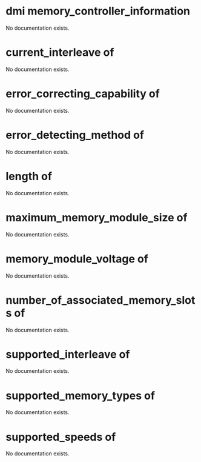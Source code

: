 # dmi memory_controller_information

No documentation exists.

# current_interleave of <dmi memory_controller_information>

No documentation exists.

# error_correcting_capability of <dmi memory_controller_information>

No documentation exists.

# error_detecting_method of <dmi memory_controller_information>

No documentation exists.

# length of <dmi memory_controller_information>

No documentation exists.

# maximum_memory_module_size of <dmi memory_controller_information>

No documentation exists.

# memory_module_voltage of <dmi memory_controller_information>

No documentation exists.

# number_of_associated_memory_slots of <dmi memory_controller_information>

No documentation exists.

# supported_interleave of <dmi memory_controller_information>

No documentation exists.

# supported_memory_types of <dmi memory_controller_information>

No documentation exists.

# supported_speeds of <dmi memory_controller_information>

No documentation exists.
